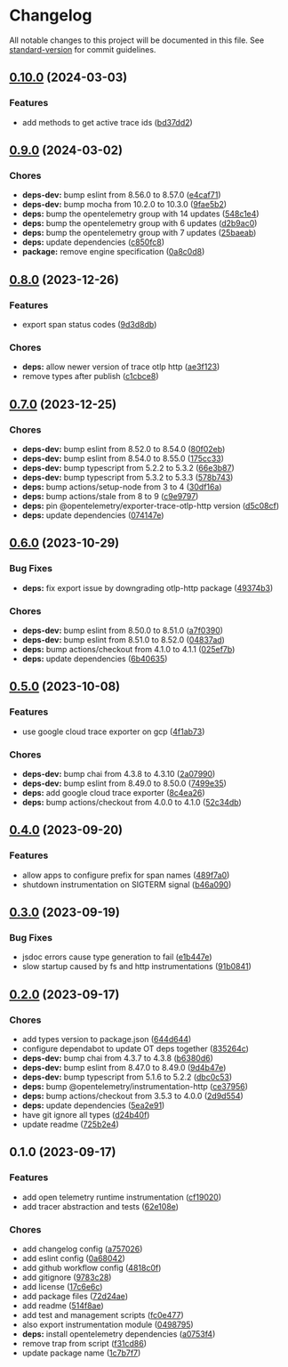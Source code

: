 # Changelog

All notable changes to this project will be documented in this file. See [standard-version](https://github.com/conventional-changelog/standard-version) for commit guidelines.

## [0.10.0](https://github.com/discue/open-telemetry-tracing/issues/compare/v0.9.0...v0.10.0) (2024-03-03)


### Features

* add methods to get active trace ids ([bd37dd2](https://github.com/discue/open-telemetry-tracing/issues/commit/bd37dd27333ee8e6f2f7af3125481de88547547d))

## [0.9.0](https://github.com/discue/open-telemetry-tracing/issues/compare/v0.8.0...v0.9.0) (2024-03-02)


### Chores

* **deps-dev:** bump eslint from 8.56.0 to 8.57.0 ([e4caf71](https://github.com/discue/open-telemetry-tracing/issues/commit/e4caf714694ec726a6611f86bd85420d4be52b17))
* **deps-dev:** bump mocha from 10.2.0 to 10.3.0 ([9fae5b2](https://github.com/discue/open-telemetry-tracing/issues/commit/9fae5b2d4910868061bd269e507af4fbf4e378c3))
* **deps:** bump the opentelemetry group with 14 updates ([548c1e4](https://github.com/discue/open-telemetry-tracing/issues/commit/548c1e4773febc08911453b3f6a523bb91ab5fc6))
* **deps:** bump the opentelemetry group with 6 updates ([d2b9ac0](https://github.com/discue/open-telemetry-tracing/issues/commit/d2b9ac05d38475f30895bb30973bee674e0762c9))
* **deps:** bump the opentelemetry group with 7 updates ([25baeab](https://github.com/discue/open-telemetry-tracing/issues/commit/25baeabd5f38cdba7863e3983824d7634d3027f8))
* **deps:** update dependencies ([c850fc8](https://github.com/discue/open-telemetry-tracing/issues/commit/c850fc83273263a8ad6d12af90e99686be2144d6))
* **package:** remove engine specification ([0a8c0d8](https://github.com/discue/open-telemetry-tracing/issues/commit/0a8c0d8aa262316b1170797eba1852b8b1ca0f1e))

## [0.8.0](https://github.com/discue/open-telemetry-tracing/issues/compare/v0.7.0...v0.8.0) (2023-12-26)


### Features

* export span status codes ([9d3d8db](https://github.com/discue/open-telemetry-tracing/issues/commit/9d3d8dba3e62976d6990590c25f16029a1014f03))


### Chores

* **deps:** allow newer version of trace otlp http ([ae3f123](https://github.com/discue/open-telemetry-tracing/issues/commit/ae3f123fbb7cc6dd0b3fc7a52af41502911e73a0))
* remove types after publish ([c1cbce8](https://github.com/discue/open-telemetry-tracing/issues/commit/c1cbce85bfeb19592a7abbd16f1f4bf1c3be038c))

## [0.7.0](https://github.com/discue/open-telemetry-tracing/issues/compare/v0.6.0...v0.7.0) (2023-12-25)


### Chores

* **deps-dev:** bump eslint from 8.52.0 to 8.54.0 ([80f02eb](https://github.com/discue/open-telemetry-tracing/issues/commit/80f02eb667450662a4d0c211faf00b52df685558))
* **deps-dev:** bump eslint from 8.54.0 to 8.55.0 ([175cc33](https://github.com/discue/open-telemetry-tracing/issues/commit/175cc337f4891c465556f7d3f0b5db315f482d34))
* **deps-dev:** bump typescript from 5.2.2 to 5.3.2 ([66e3b87](https://github.com/discue/open-telemetry-tracing/issues/commit/66e3b872440d31c0d0068ccf0914eab575057085))
* **deps-dev:** bump typescript from 5.3.2 to 5.3.3 ([578b743](https://github.com/discue/open-telemetry-tracing/issues/commit/578b743fd3547159156ec5860649b7b1c6574ee1))
* **deps:** bump actions/setup-node from 3 to 4 ([30df16a](https://github.com/discue/open-telemetry-tracing/issues/commit/30df16a7d5c414134670ef614eab6f91b94bbec4))
* **deps:** bump actions/stale from 8 to 9 ([c9e9797](https://github.com/discue/open-telemetry-tracing/issues/commit/c9e9797d80f11d0dc429510601c253d7074c2524))
* **deps:** pin @opentelemetry/exporter-trace-otlp-http version ([d5c08cf](https://github.com/discue/open-telemetry-tracing/issues/commit/d5c08cfa0bbee7163c592ec9f5f2344590427c4a))
* **deps:** update dependencies ([074147e](https://github.com/discue/open-telemetry-tracing/issues/commit/074147e7df0867e2006c4b93d67139769b6bbb40))

## [0.6.0](https://github.com/discue/open-telemetry-tracing/issues/compare/v0.5.0...v0.6.0) (2023-10-29)


### Bug Fixes

* **deps:** fix export issue by downgrading otlp-http package ([49374b3](https://github.com/discue/open-telemetry-tracing/issues/commit/49374b3b5e2c098bff2a91d6cf7a18314b089667))


### Chores

* **deps-dev:** bump eslint from 8.50.0 to 8.51.0 ([a7f0390](https://github.com/discue/open-telemetry-tracing/issues/commit/a7f03907975e54eda1d51fe77241485de1acd89f))
* **deps-dev:** bump eslint from 8.51.0 to 8.52.0 ([04837ad](https://github.com/discue/open-telemetry-tracing/issues/commit/04837ad30df510cfe90cd6d409f6cfde8516b42d))
* **deps:** bump actions/checkout from 4.1.0 to 4.1.1 ([025ef7b](https://github.com/discue/open-telemetry-tracing/issues/commit/025ef7b48086037e34b287512ea438d7e69ca532))
* **deps:** update dependencies ([6b40635](https://github.com/discue/open-telemetry-tracing/issues/commit/6b406356a5638b126cd7f6f572e905324a5721de))

## [0.5.0](https://github.com/discue/open-telemetry-tracing/issues/compare/v0.4.0...v0.5.0) (2023-10-08)


### Features

* use google cloud trace exporter on gcp ([4f1ab73](https://github.com/discue/open-telemetry-tracing/issues/commit/4f1ab73f63bf2d609281e522febfd2f56062784c))


### Chores

* **deps-dev:** bump chai from 4.3.8 to 4.3.10 ([2a07990](https://github.com/discue/open-telemetry-tracing/issues/commit/2a0799032658966faab840c45adc3e6c44d0bfbc))
* **deps-dev:** bump eslint from 8.49.0 to 8.50.0 ([7499e35](https://github.com/discue/open-telemetry-tracing/issues/commit/7499e35de8dcfe4492d4ab765fd93558a0610947))
* **deps:** add google cloud trace exporter ([8c4ea26](https://github.com/discue/open-telemetry-tracing/issues/commit/8c4ea26e055f6fd3a777c6e9f8aea737fb62d8ae))
* **deps:** bump actions/checkout from 4.0.0 to 4.1.0 ([52c34db](https://github.com/discue/open-telemetry-tracing/issues/commit/52c34dbe0505cafdf836f4fac02f6c604a105a24))

## [0.4.0](https://github.com/discue/open-telemetry-tracing/issues/compare/v0.3.0...v0.4.0) (2023-09-20)


### Features

* allow apps to configure prefix for span names ([489f7a0](https://github.com/discue/open-telemetry-tracing/issues/commit/489f7a0be611ea9762c647ad1d2187980ad3c9d2))
* shutdown instrumentation on SIGTERM signal ([b46a090](https://github.com/discue/open-telemetry-tracing/issues/commit/b46a090ecd42da9c8d516b031e8cc73a53385390))

## [0.3.0](https://github.com/discue/open-telemetry-tracing/issues/compare/v0.2.0...v0.3.0) (2023-09-19)


### Bug Fixes

* jsdoc errors cause type generation to fail ([e1b447e](https://github.com/discue/open-telemetry-tracing/issues/commit/e1b447e9149e05468583d8df0cd940218c5d45be))
* slow startup caused by fs and http instrumentations ([91b0841](https://github.com/discue/open-telemetry-tracing/issues/commit/91b084176385d70c4e9a0a640e97771143906f83))

## [0.2.0](https://github.com/discue/open-telemetry-tracing/issues/compare/v0.1.0...v0.2.0) (2023-09-17)


### Chores

* add types version to package.json ([644d644](https://github.com/discue/open-telemetry-tracing/issues/commit/644d644091c59970f55339836207f4fe63320675))
* configure dependabot to update OT deps together ([835264c](https://github.com/discue/open-telemetry-tracing/issues/commit/835264c2ceb58003d7718c2470176ee6012789e9))
* **deps-dev:** bump chai from 4.3.7 to 4.3.8 ([b6380d6](https://github.com/discue/open-telemetry-tracing/issues/commit/b6380d69d3b64a01cd0d65f0d0f3a1aa07c3bf3d))
* **deps-dev:** bump eslint from 8.47.0 to 8.49.0 ([9d4b47e](https://github.com/discue/open-telemetry-tracing/issues/commit/9d4b47ea1f6346a24d0af22f162b812573e5d341))
* **deps-dev:** bump typescript from 5.1.6 to 5.2.2 ([dbc0c53](https://github.com/discue/open-telemetry-tracing/issues/commit/dbc0c53d72ab4b3a069fe9ef2e1a13d89c644d4c))
* **deps:** bump @opentelemetry/instrumentation-http ([ce37956](https://github.com/discue/open-telemetry-tracing/issues/commit/ce379562fcfc4306b398ce4d8337536305103a4e))
* **deps:** bump actions/checkout from 3.5.3 to 4.0.0 ([2d9d554](https://github.com/discue/open-telemetry-tracing/issues/commit/2d9d554acd5f40c5f0fdc29df7e6f54cb528b71c))
* **deps:** update dependencies ([5ea2e91](https://github.com/discue/open-telemetry-tracing/issues/commit/5ea2e917fdbd6dd161e8a8334682c495890ffa8a))
* have git ignore all types ([d24b40f](https://github.com/discue/open-telemetry-tracing/issues/commit/d24b40f58a912f0d71f1c216545fca80f4247ede))
* update readme ([725b2e4](https://github.com/discue/open-telemetry-tracing/issues/commit/725b2e47942b99d452a35e0ca0f26068d3525333))

## 0.1.0 (2023-09-17)


### Features

* add open telemetry runtime instrumentation ([cf19020](https://github.com/discue/open-telemetry-tracing/issues/commit/cf19020c1ded8c13722342c76b5e285273e2ba9e))
* add tracer abstraction and tests ([62e108e](https://github.com/discue/open-telemetry-tracing/issues/commit/62e108e5db2208397d559fcc2ec8a52e4ec9fd7d))


### Chores

* add changelog config ([a757026](https://github.com/discue/open-telemetry-tracing/issues/commit/a757026fffce5c75977c64295027e0652896aaca))
* add eslint config ([0a68042](https://github.com/discue/open-telemetry-tracing/issues/commit/0a68042da3799284c0e1046cff03787b1a27ca69))
* add github workflow config ([4818c0f](https://github.com/discue/open-telemetry-tracing/issues/commit/4818c0f2c27ac57adb267a4f1c71c8b05bef627b))
* add gitignore ([9783c28](https://github.com/discue/open-telemetry-tracing/issues/commit/9783c2862322d1f065bcb3de43f0ad411ef387d2))
* add license ([17c6e6c](https://github.com/discue/open-telemetry-tracing/issues/commit/17c6e6ce866e716ea2b1b7208486ce5396daf1f7))
* add package files ([72d24ae](https://github.com/discue/open-telemetry-tracing/issues/commit/72d24aefcf54ea8c0c0fa6418a4bba5165ef4d94))
* add readme ([514f8ae](https://github.com/discue/open-telemetry-tracing/issues/commit/514f8aecb56a57212c210d6294e6ab4cfd94c1c4))
* add test and management scripts ([fc0e477](https://github.com/discue/open-telemetry-tracing/issues/commit/fc0e4771396bd04ae21e9548b0e5b54414b8bbcb))
* also export instrumentation module ([0498795](https://github.com/discue/open-telemetry-tracing/issues/commit/04987955c09b021e69ffd94299e9757ef69f7129))
* **deps:** install opentelemetry dependencies ([a0753f4](https://github.com/discue/open-telemetry-tracing/issues/commit/a0753f4c1dc3dc6678ecaa666e982dcdd9611cd7))
* remove trap from script ([f31cd86](https://github.com/discue/open-telemetry-tracing/issues/commit/f31cd866ec0f141d99457395113c9aae89e38618))
* update package name ([1c7b7f7](https://github.com/discue/open-telemetry-tracing/issues/commit/1c7b7f71a1f12d83c0150cdb402f07b457c3a0ec))

